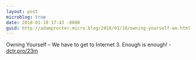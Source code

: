 ```yaml
---
layout: post
microblog: true
date: 2018-01-18 17:43 -0000
guid: http://adamprocter.micro.blog/2018/01/18/owning-yourself-we.html
---
```

Owning Yourself – We have to get to Internet 3. Enough is enough! - [dctr.pro/23m](http://dctr.pro/23m) 
